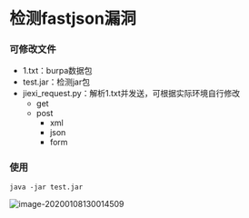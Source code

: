 # 检测fastjson漏洞



### 可修改文件

- 1.txt：burpa数据包
- test.jar：检测jar包
- jiexi_request.py：解析1.txt并发送，可根据实际环境自行修改
  - get
  - post
    - xml
    - json
    - form

### 使用

```
java -jar test.jar
```

![image-20200108130014509](/Users/hhddj/learn/tools/fastjson/README.assets/image-20200108130014509.png)
